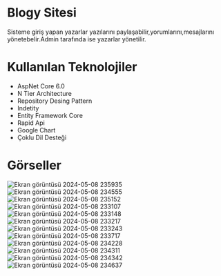 # Blogy Sitesi  
Sisteme giriş yapan yazarlar yazılarını paylaşabilir,yorumlarını,mesajlarını yönetebelir.Admin tarafında ise yazarlar yönetilir.
# Kullanılan Teknolojiler
* AspNet Core 6.0
* N Tier Architecture
* Repository Desing Pattern
* Indetity
* Entity Framework Core
* Rapid Api
* Google Chart
* Çoklu Dil Desteği

# Görseller
![Ekran görüntüsü 2024-05-08 235935](https://github.com/yucesefa/Blogy-MyAkademi3/assets/48711705/1060948e-287d-4fe3-8eaa-7f441a36e0db)
![Ekran görüntüsü 2024-05-08 234555](https://github.com/yucesefa/Blogy-MyAkademi3/assets/48711705/9202520b-401e-4077-966c-6383f09046fa)
![Ekran görüntüsü 2024-05-08 235152](https://github.com/yucesefa/Blogy-MyAkademi3/assets/48711705/4b88ac96-4ade-4032-8ad9-5c0cf94f2533)
![Ekran görüntüsü 2024-05-08 233107](https://github.com/yucesefa/Blogy-MyAkademi3/assets/48711705/70787a84-6e96-49b9-ac22-a1fa897f1e59)
![Ekran görüntüsü 2024-05-08 233148](https://github.com/yucesefa/Blogy-MyAkademi3/assets/48711705/8dbfb9bd-0145-474b-ab02-1310b9672e91)
![Ekran görüntüsü 2024-05-08 233217](https://github.com/yucesefa/Blogy-MyAkademi3/assets/48711705/d95be808-90bc-40d0-93e7-e0c12d63beed)
![Ekran görüntüsü 2024-05-08 233243](https://github.com/yucesefa/Blogy-MyAkademi3/assets/48711705/d0a34eeb-6b70-47d8-9dd4-72d4fb447878)
![Ekran görüntüsü 2024-05-08 233717](https://github.com/yucesefa/Blogy-MyAkademi3/assets/48711705/6e45ae5f-1369-4cf7-8d4f-80b05f4dbc18)
![Ekran görüntüsü 2024-05-08 234228](https://github.com/yucesefa/Blogy-MyAkademi3/assets/48711705/90b94686-e975-414d-baa0-c6d4f126909b)
![Ekran görüntüsü 2024-05-08 234311](https://github.com/yucesefa/Blogy-MyAkademi3/assets/48711705/f8379718-a0ca-4ae2-95fd-537b4ae3e138)
![Ekran görüntüsü 2024-05-08 234342](https://github.com/yucesefa/Blogy-MyAkademi3/assets/48711705/6fe506f2-2a68-4499-a196-3416060b6909)
![Ekran görüntüsü 2024-05-08 234637](https://github.com/yucesefa/Blogy-MyAkademi3/assets/48711705/09395f0d-e2d6-4999-935a-c26de3517d24)
